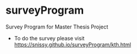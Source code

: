 # surveyProgram
Survey Program for Master Thesis Project
- To do the survey please visit https://snissy.github.io/surveyProgram/kth.html